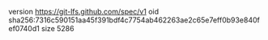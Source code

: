 version https://git-lfs.github.com/spec/v1
oid sha256:7316c590151aa45f391bdf4c7754ab462263ae2c65e7eff0b93e840fef0740d1
size 5286
